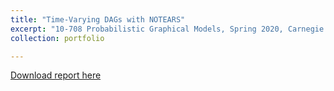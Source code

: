 ```yaml
---
title: "Time-Varying DAGs with NOTEARS"
excerpt: "10-708 Probabilistic Graphical Models, Spring 2020, Carnegie Mellon University <!---<br/><img src='/images/500x300.png'>"--->"
collection: portfolio

---
```


<!---
This is an item in your portfolio. It can be have images or nice text. If you name the file .md, it will be parsed as markdown. If you name the file .html, it will be parsed as HTML. 
--->

[Download report here](http://changshiraine.github.io/files/10708_Final_Report.pdf)
